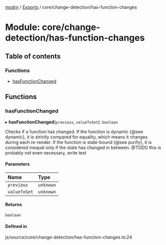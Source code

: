 [modrn](../README.md) / [Exports](../modules.md) / core/change-detection/has-function-changes

# Module: core/change-detection/has-function-changes

## Table of contents

### Functions

- [hasFunctionChanged](core_change_detection_has_function_changes.md#hasfunctionchanged)

## Functions

### hasFunctionChanged

▸ **hasFunctionChanged**(`previous`, `valueToSet`): `boolean`

Checks if a function has changed. If the function is dynamic {@see dynamic}, it is strictly compared for equality,
which means it changes during each re-render. If the function is state-bound {@see purify}, it is considered
inequal only if the state has changed in between. @TODO this is probably not even necessary, write test

#### Parameters

| Name | Type |
| :------ | :------ |
| `previous` | `unknown` |
| `valueToSet` | `unknown` |

#### Returns

`boolean`

#### Defined in

js/source/core/change-detection/has-function-changes.ts:24
